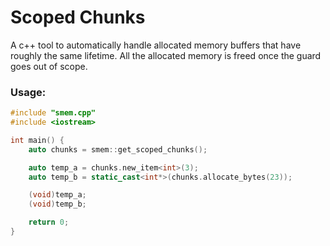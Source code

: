 # Scoped Chunks
A c++ tool to automatically handle allocated memory buffers that have roughly 
the same lifetime. All the allocated memory is freed once the guard goes out 
of scope.

### Usage:
```c++
#include "smem.cpp"
#include <iostream>

int main() {
    auto chunks = smem::get_scoped_chunks();

    auto temp_a = chunks.new_item<int>(3);
    auto temp_b = static_cast<int*>(chunks.allocate_bytes(23));

    (void)temp_a;
    (void)temp_b;

    return 0;
}
```
